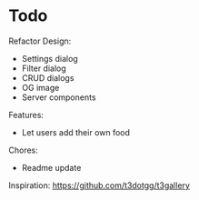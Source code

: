 # Todo

Refactor Design:

- Settings dialog
- Filter dialog
- CRUD dialogs
- OG image
- Server components

Features:

- Let users add their own food

Chores:

- Readme update

Inspiration: https://github.com/t3dotgg/t3gallery
